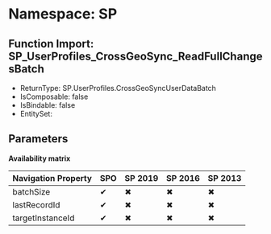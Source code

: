 # Namespace: SP

## Function Import: SP_UserProfiles_CrossGeoSync_ReadFullChangesBatch

- ReturnType: SP.UserProfiles.CrossGeoSyncUserDataBatch
- IsComposable: false
- IsBindable: false
- EntitySet: 

## Parameters

**Availability matrix**

Navigation Property | SPO | SP 2019 | SP 2016 | SP 2013
----------|-----|---------|---------|--------
batchSize | ✔ | ✖ | ✖ | ✖
lastRecordId | ✔ | ✖ | ✖ | ✖
targetInstanceId | ✔ | ✖ | ✖ | ✖
